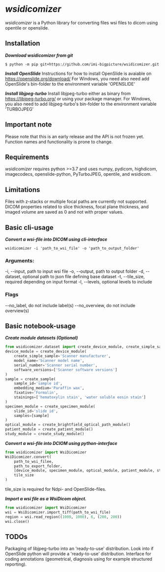 # *wsidicomizer*
*wsidicomizer* is a Python library for converting files wsi files to dicom using opentile or openslide.

## Installation
***Download wsidicomizer from git***
```console
$ python -m pip git+https://github.com/imi-bigpicture/wsidicomizer.git
```

***Install OpenSlide***
Instructions for how to install OpenSlide is avaiable on https://openslide.org/download/
For Windows, you need also need add OpenSlide's bin-folder to the environment variable 'OPENSLIDE'

***Install libjpeg-turbo***
Install libjpeg-turbo either as binary from https://libjpeg-turbo.org/ or using your package manager.
For Windows, you also need to add libjpeg-turbo's bin-folder to the environment variable 'TURBOJPEG'


## Important note
Please note that this is an early release and the API is not frozen yet. Function names and functionality is prone to change.

## Requirements
*wsidicomizer* requires python >=3.7 and uses numpy, pydicom, highdicom, imagecodecs, openslide-python, PyTurboJPEG, opentile, and wsidicom.

## Limitations
Files with z-stacks or multiple focal paths are currently not supported. DICOM properties related to slice thickness, focal plane thickness, and imaged volume are saved as 0 and not with proper values.

## Basic cli-usage
***Convert a wsi-file into DICOM using cli-interface***
```console
wsidicomizer -i 'path_to_wsi_file' -o 'path_to_output_folder'
```
### Arguments:
-i, --input, path to input wsi file
-o, --output, path to output folder
-d, --dataset, optional path to json file defining base dataset
-t, --tile_size, required depending on input format
-l, --levels, optional levels to include

### Flags
--no_label, do not include label(s)
--no_overview, do not include overview(s)

## Basic notebook-usage
***Create module datasets (Optional)***
```python
from wsidicomizer.dataset import create_device_module, create_simple_sample, create_simple_specimen_module
device_module = create_device_module(
    create_simple_sample='Scanner manufacturer',
    model_name='Scanner model name',
    serial_number='Scanner serial number',
    software_versions=['Scanner software versions']
)
sample = create_sample(
    sample_id='sample id',
    embedding_medium='Paraffin wax',
    fixative='Formalin',
    stainings=['hematoxylin stain', 'water soluble eosin stain']
)
specimen_module = create_specimen_module(
    slide_id='slide id',
    samples=[sample]
)
optical_module = create_brightfield_optical_path_module()
patient_module = create_patient_module()
study_module = create_study_module()

```

***Convert a wsi-file into DCIOM using python-interface***
```python
from wsidicomizer import WsiDicomizer
WsiDicomizer.convert(
    path_to_wsi_filee,
    path_to_export_folder,
    [device_module, specimen_module, optical_module, patient_module, study_module],
    tile_size
)
```
tile_size is required for Ndpi- and OpenSlide-files.

***Import a wsi file as a WsiDicom object.***
```python
from wsidicomizer import WsiDicomizer
wsi = WsiDicomizer.import_tiff(path_to_wsi_file)
region = wsi.read_region((1000, 1000), 6, (200, 200))
wsi.close()
```

## TODOs
Packaging of libjpeg-turbo into an 'ready-to-use' distribution.
Look into if OpenSlide python will provide a 'ready-to-use' distribution.
Interface for coding annotations (geometrical, diagnosis using for example structured reporting).

